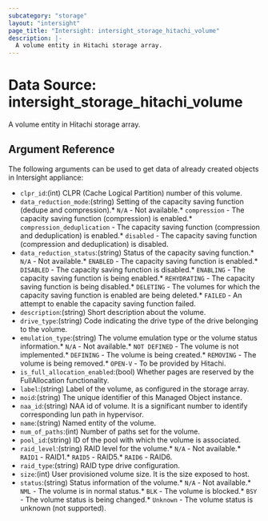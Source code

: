 ```yaml
---
subcategory: "storage"
layout: "intersight"
page_title: "Intersight: intersight_storage_hitachi_volume"
description: |-
  A volume entity in Hitachi storage array.
---
```


# Data Source: intersight_storage_hitachi_volume
A volume entity in Hitachi storage array.
## Argument Reference
The following arguments can be used to get data of already created objects in Intersight appliance:
* `clpr_id`:(int) CLPR (Cache Logical Partition) number of this volume. 
* `data_reduction_mode`:(string) Setting of the capacity saving function (dedupe and compression).* `N/A` - Not available.* `compression` - The capacity saving function (compression) is enabled.* `compression_deduplication` - The capacity saving function (compression and deduplication) is enabled.* `disabled` - The capacity saving function (compression and deduplication) is disabled. 
* `data_reduction_status`:(string) Status of the capacity saving function.* `N/A` - Not available.* `ENABLED` - The capacity saving function is enabled.* `DISABLED` - The capacity saving function is disabled.* `ENABLING` - The capacity saving function is being enabled.* `REHYDRATING` - The capacity saving function is being disabled.* `DELETING` - The volumes for which the capacity saving function is enabled are being deleted.* `FAILED` - An attempt to enable the capacity saving function failed. 
* `description`:(string) Short description about the volume. 
* `drive_type`:(string) Code indicating the drive type of the drive belonging to the volume. 
* `emulation_type`:(string) The volume emulation type or the volume status information.* `N/A` - Not available.* `NOT DEFINED` - The volume is not implemented.* `DEFINING` - The volume is being created.* `REMOVING` - The volume is being removed.* `OPEN-V` - To be provided by Hitachi. 
* `is_full_allocation_enabled`:(bool) Whether pages are reserved by the FullAllocation functionality. 
* `label`:(string) Label of the volume, as configured in the storage array. 
* `moid`:(string) The unique identifier of this Managed Object instance. 
* `naa_id`:(string) NAA id of volume. It is a significant number to identify corresponding lun path in hypervisor. 
* `name`:(string) Named entity of the volume. 
* `num_of_paths`:(int) Number of paths set for the volume. 
* `pool_id`:(string) ID of the pool with which the volume is associated. 
* `raid_level`:(string) RAID level for the volume.* `N/A` - Not available.* `RAID1` - RAID1.* `RAID5` - RAID5.* `RAID6` - RAID6. 
* `raid_type`:(string) RAID type drive configuration. 
* `size`:(int) User provisioned volume size. It is the size exposed to host. 
* `status`:(string) Status information of the volume.* `N/A` - Not available.* `NML` - The volume is in normal status.* `BLK` - The volume is blocked.* `BSY` - The volume status is being changed.* `Unknown` - The volume status is unknown (not supported). 
